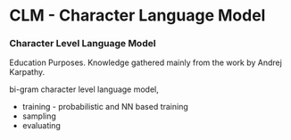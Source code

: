 # CLM - Character Language Model

### Character Level Language Model

Education Purposes. Knowledge gathered mainly from the work by Andrej Karpathy.

bi-gram character level language model,
* training - probabilistic and NN based training
* sampling
* evaluating

